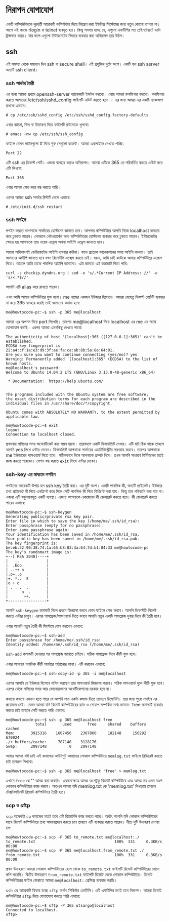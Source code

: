 # নিরাপদ যোগাযোগ

একটি কম্পিউটারকে দূরবর্তী আরেকটি কম্পিউটার দিয়ে নিয়ন্ত্রণ করা ইউনিক্স সিস্টেমের জন্য নতুন কোনো ব্যাপার না। আগে এই কাজে rlogin বা telnet ব্যবহৃত হত। কিন্তু সমস্যা হচ্ছে যে, এগুলো এফটিপির মত প্লেইনটেক্সটে ডাটা ট্রান্সফার করত। যার ফলে এগুলো ইন্টারনেটের ভিতরে ব্যবহার করা অনিরাপদ হয়ে উঠল।

## ssh

এই সমস্যা থেকে সমাধান দিল ssh বা secure shell। এই প্রযুক্তির দুটো অংশ। একটি হল ssh server অন্যটি ssh client।

### ssh সার্ভার তৈরী

এর জন্য আমরা প্রথমে openssh-server প্যাকেজটি ইন্সটল করবো। এবার আমরা কনফিগার করবো। কনফিগার করতে আমাদের /etc/ssh/sshd\_config ফাইলটি এডিট করতে হবে।। এর জন্য আমরা এর একটি ব্যাকআপ রাখবো এভাবে:

```text
# cp /etc/ssh/sshd_config /etc/ssh/sshd_config.factory-defaults
```

এবার ন্যানো, ভিম বা ইম্যাকস্ দিয়ে ফাইলটি রুটমোডে খুলবো:

```text
# emacs -nw cp /etc/ssh/ssh_config
```

ফাইলে যেসব লাইনগুলো \# দিয়ে শুরু সেগুলো কমেন্ট। আমরা একলাইনে দেখতে পাচ্ছি:

```text
Port 22
```

এটি ssh এর ডিফল্ট পোর্ট। এজন্য ব্যবহার করাও অনিরাপদ। আমরা এটিকে 365 তে পরিবর্তিত করতে এডিট করে এটি লিখবো:

```text
Port 365
```

এবার আমরা সেভ করে বন্ধ করতে পারি।

এরপর আমরা ssh সার্ভার রিস্টার্ট দেবো এভাবে:

```text
# /etc/init.d/ssh restart
```

### ssh লগইন

লগইন করতে আপনাকে সার্ভারের হোস্টনেম জানতে হবে। আপনার কম্পিউটারে আপনি নিজে localhost ব্যবহার করে ঢুকতে পারেন। লোক্যাল নেটওয়ার্কের অন্য কম্পিউটারের হোস্টনেম ব্যবহার করে ঢুকতে পারেন। ইন্টারনেটের ক্ষেত্রে হয় আপনাকে তার ওয়েব এড্রেস অথবা আইপি এড্রেস জানতে হবে।

আমরা অধিকাংশই ডেডিকেটেড আইপি ব্যবহার করিনা। ফলে প্রত্যেক কানেকশনের সময় আইপি বদলায়। তাই আমাদের আইপি জানতে হবে যখন রিমোটলি এক্সেস করতে চাই। ধরুন, আমি চাই কাউকে আমার কম্পিউটারে এক্সেস দিতে। তাহলে আমি তাকে পাবলিক আইপি জানাবো। এটা জানতে এই কমান্ডটি দিতে পারি:

```text
curl -s checkip.dyndns.org | sed -e 's/.*Current IP Address: //' -e 's/<.*$//'
```

আপনি এটি alias করে রাখতে পারেন।

এখন আমি আমার কম্পিউটারে যুক্ত হবো। me নামের একজন ইউজার হিসেবে। আমরা যেহেতু ডিফল্ট পোর্টটি ব্যবহার না করে 365 ব্যবহার করছি তাই আমাদের কমান্ড হবে:

```text
me@howtocode-pc:~$ ssh -p 365 me@localhost
```

আমরা -p অপশন দিয়ে port লিখেছি। তারপর me@localhost দিয়ে localhost এর me এর সাথে যোগাযোগ করছি। এরপর আমরা এমনকিছু দেখতে পাবো:

```text
The authenticity of host '[localhost]:365 ([127.0.0.1]:365)' can't be established.
ECDSA key fingerprint is 22:a4:cf:1a:e3:d9:3f:ae:fa:ca:ab:8b:5a:8e:64:01.
Are you sure you want to continue connecting (yes/no)? yes
Warning: Permanently added '[localhost]:365' (ECDSA) to the list of known hosts.
me@localhost's password: 
Welcome to Ubuntu 14.04.2 LTS (GNU/Linux 3.13.0-48-generic x86_64)

 * Documentation:  https://help.ubuntu.com/


The programs included with the Ubuntu system are free software;
the exact distribution terms for each program are described in the
individual files in /usr/share/doc/*/copyright.

Ubuntu comes with ABSOLUTELY NO WARRANTY, to the extent permitted by
applicable law.

me@howtocode-pc:~$ exit
logout
Connection to localhost closed.
```

প্রথমবার লগিনের সময় অথেনটিকেট করা সম্ভব হয়না। তারবদলে একটি ফিঙ্গারপ্রিন্ট দেখায়। এটি যদি ঠিক থাকে তাহলে আপনি yes লিখে এন্টার দেবেন। ফিঙ্গারপ্রিন্ট আপনাকে সার্ভারের এডমিনিস্ট্রেটর সরবরাহ করবে। তারপর আপনাকে me ইউজারের পাসওয়ার্ড দিতে হবে। সঠিকভাবে দিলে আপনাকে প্রম্পট দিবে। তখন আপনি সাধারণ টার্মিনালের মতই কাজ করতে পারবেন। সেশন বন্ধ করতে `exit` লিখে এন্টার দেবেন।

### ssh-key এর মাধ্যমে লগইন

লগইনের আরেকটি উপায় হল ssh key তৈরী করা। এর দুটি অংশ। একটি পাবলিক কী, অন্যটি প্রাইভেট। ইউজার তথ্য প্রাইভেট কী দিয়ে এনক্রিপ্ট করে দিলে সেটি পাবলিক কী দিয়ে ডিক্রিপ্ট করা যায়। কিন্তু তার পরিবর্তন করা যায় না। এজন্য এটি বহুলব্যবহৃত একটি ব্যবস্থা। এজন্য আপনাকে একজোড়া কী জেনারেট করতে হবে। কী জেনারেট করতে পারেন এভাবে:

```text
me@howtocode-pc:~$ ssh-keygen 
Generating public/private rsa key pair.
Enter file in which to save the key (/home/me/.ssh/id_rsa): 
Enter passphrase (empty for no passphrase): 
Enter same passphrase again: 
Your identification has been saved in /home/me/.ssh/id_rsa.
Your public key has been saved in /home/me/.ssh/id_rsa.pub.
The key fingerprint is:
be:eb:32:90:38:74:1a:65:b8:83:3a:64:7d:b1:84:33 me@howtocode-pc
The key's randomart image is:
+--[ RSA 2048]----+
|   ..            |
|  .Eoo           |
| ..++ o          |
|.o=..o           |
|+. *..  S        |
|o + o  .         |
| . . .  .        |
|      o  .       |
|       ++.       |
+-----------------+
```

আপনি `ssh-keygen` কমান্ডটি দিলে প্রথমে জিজ্ঞাসা করবে কোন ফাইলে সেভ করবে। আপনি ডিফল্টটি সিলেক্ট করতে এন্টার চাপুন। এরপর পাসফ্রেজ/পাসওয়ার্ড দিতে বলবে আপনি নতুন একটি পাসফ্রেজ দুবার দিলে কী তৈরী হবে।

এবার আপনি নতুন তৈরী কী সিস্টেমে যোগ করবেন এভাবে:

```text
me@howtocode-pc:~$ ssh-add
Enter passphrase for /home/me/.ssh/id_rsa: 
Identity added: /home/me/.ssh/id_rsa (/home/me/.ssh/id_rsa)
```

`ssh-add` কমান্ডটি দেওয়ার পর পাসফ্রেজ জানতে চাইবে। সঠিক পাসফ্রেজ দিলে কীটি যুক্ত হবে।

এবার আপনার পাবলিক কীটি সার্ভারে পাঠানোর পালা। এটি করবেন এভাবে:

```text
me@howtocode-pc:~$ ssh-copy-id -p 365 -i me@localhost
```

এরপর আপনি যে ইউজার হিসেবে লগিন করছেন তার পাসওয়ার্ড জিজ্ঞাসা করবে। সঠিক পাসওয়ার্ড দুলে কীটি যুক্ত হবে। এরপর থেকে লগিনের সময় আর কোনোরকমের অথেটিকেশনের দরকার হবে না।

কখনো কখনো এমনও হতে পারে যে আপনি মাত্র একটা কমান্ড দিতে চাচ্ছেন রিমোটলি। তার জন্য পুরো লগইন এর প্রয়োজন নেই। যেমন আমরা যদি রিমোট কম্পিউটারের র‍্যাম ও সোয়াপ সম্পর্কিত তথ্য জানতে \`free কমান্ডটি ব্যবহার করতে চাই তাহলে সেটি করতে পারি এভাবে:

```text
me@howtocode-pc:~$ ssh -p 365 me@localhost free
             total       used       free     shared    buffers     cached
Mem:       3915316    1607456    2307860     182148     150292     670024
-/+ buffers/cache:     787140    3128176
Swap:      2097148          0    2097148
```

আবার আমরা যদি চাই এই কমান্ডের আউটপুট আমাদের লোকাল কম্পিউটারে `memlog.txt` ফাইলে রিডিরেক্ট করতে চাই তাজলে লিখবো:

```text
me@howtocode-pc:~$ ssh -p 365 me@localhost 'free' > memlog.txt
```

এখানে `free` কে **''** আবদ্ধ করা জরুরি। এরকমক্ষেত্রে আবদ্ধ অংশটুকু রিমোট কম্পিউটারে এবং আবদ্ধ নয় এমন অংশ লোকাল কম্পিউটারে কাজ করবে। অতএব আমরা যদি memlog.txt কে 'memlog.txt' লিখতাম তাহলে টেক্সটফাইলটি রিমোট কম্পিউটারে তৈরী হত।

### scp ও sftp

`scp` অনেকটা `cp` কমান্ডের মতই তবে এটি রিমোটলি কাজ করতে পারে। অর্থাৎ আপনি যদি লোকাল কম্পিউটারের সাথে রিমোট কম্পিউটারে তথ্য আদানপ্রদান করতে চান তাহলে এটি ব্যবহার করতে পারেন। নীচে দুটি উদাহরণ দেওয়া হল:

```text
me@howtocode-pc:~$ scp -P 365 to_remote.txt me@localhost:./
to_remote.txt                                   100%  331     0.3KB/s   00:00
me@howtocode-pc:~$ scp -P 365 me@localhost:from_remote.txt ./
from_remote.txt                                 100%  331     0.3KB/s   00:00
```

প্রথম উদাহরণে আমরা লোকাল কম্পিউটারের হোম থেকে `to_remote.txt` ফাইলটি রিমোট কম্পিউটারের হোমে কপি করেছি। দ্বিতীয় উদাহরণে `from_remote.txt` ফাইলটি রিমোট থেকে লোকাল কম্পিউটারে। রিমোট কম্পিউটারের ফাইল বোঝাতে আমরা `me@localhost:` প্রেফিক্স ব্যবহার করছি।

`ssh` এর আরেকটি ফিচার হচ্ছে `sftp` অর্থাৎ সিকিউর এফটিপি। এটি এফটিপির মতই তবে নিরাপদ। আমরা রিমোট কম্পিউটারে `sftp` দিয়ে যোগাযোগ করতে পারি এভাবে:

```text
me@howtocode-pc:~$ sftp -P 365 utsargo@localhost 
Connected to localhost.
sftp>
```

